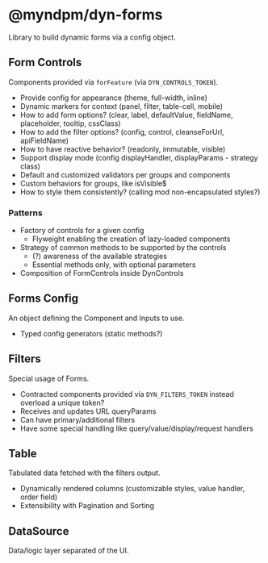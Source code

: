 # @myndpm/dyn-forms

Library to build dynamic forms via a config object.

## Form Controls

Components provided via `forFeature` (via `DYN_CONTROLS_TOKEN`).

- Provide config for appearance (theme, full-width, inline)
- Dynamic markers for context (panel, filter, table-cell, mobile)
- How to add form options? (clear, label, defaultValue, fieldName, placeholder, tooltip, cssClass)
- How to add the filter options? (config, control, cleanseForUrl, apiFieldName)
- How to have reactive behavior? (readonly, immutable, visible)
- Support display mode (config displayHandler, displayParams - strategy class)
- Default and customized validators per groups and components
- Custom behaviors for groups, like isVisible$
- How to style them consistently? (calling mod non-encapsulated styles?)

### Patterns

- Factory of controls for a given config
  - Flyweight enabling the creation of lazy-loaded components
- Strategy of common methods to be supported by the controls
  - (?) awareness of the available strategies
  - Essential methods only, with optional parameters
- Composition of FormControls inside DynControls

## Forms Config

An object defining the Component and Inputs to use.

- Typed config generators (static methods?)

## Filters

Special usage of Forms.

- Contracted components provided via `DYN_FILTERS_TOKEN` instead overload a unique token?
- Receives and updates URL queryParams
- Can have primary/additional filters
- Have some special handling like query/value/display/request handlers

## Table

Tabulated data fetched with the filters output.

- Dynamically rendered columns (customizable styles, value handler, order field)
- Extensibility with Pagination and Sorting

## DataSource

Data/logic layer separated of the UI.
